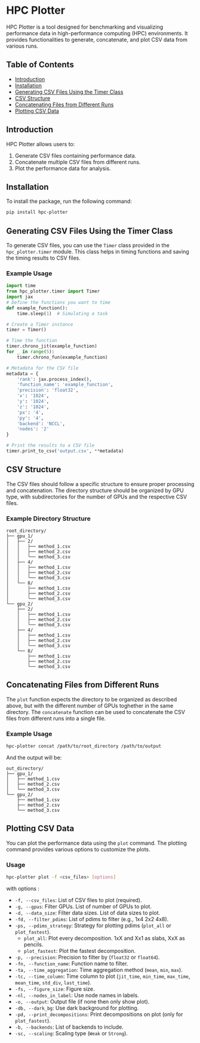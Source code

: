 # HPC Plotter

HPC Plotter is a tool designed for benchmarking and visualizing performance data in high-performance computing (HPC) environments. It provides functionalities to generate, concatenate, and plot CSV data from various runs.

## Table of Contents
- [Introduction](#introduction)
- [Installation](#installation)
- [Generating CSV Files Using the Timer Class](#generating-csv-files-using-the-timer-class)
- [CSV Structure](#csv-structure)
- [Concatenating Files from Different Runs](#concatenating-files-from-different-runs)
- [Plotting CSV Data](#plotting-csv-data)

## Introduction
HPC Plotter allows users to:
1. Generate CSV files containing performance data.
2. Concatenate multiple CSV files from different runs.
3. Plot the performance data for analysis.

## Installation

To install the package, run the following command:

```bash
pip install hpc-plotter
```
## Generating CSV Files Using the Timer Class

To generate CSV files, you can use the `Timer` class provided in the `hpc_plotter.timer` module. This class helps in timing functions and saving the timing results to CSV files.

### Example Usage

```python
import time
from hpc_plotter.timer import Timer
import jax
# Define the functions you want to time
def example_function():
    time.sleep(1)  # Simulating a task

# Create a Timer instance
timer = Timer()

# Time the function
timer.chrono_jit(example_function)
for _ in range(5):
    timer.chrono_fun(example_function)

# Metadata for the CSV file
metadata = {
    'rank': jax.process_index(),
    'function_name': 'example_function',
    'precision': 'float32',
    'x': '1024',
    'y': '1024',
    'z': '1024',
    'px': '4',
    'py': '4',
    'backend': 'NCCL',
    'nodes': '2'
}

# Print the results to a CSV file
timer.print_to_csv('output.csv', **metadata)
```

## CSV Structure

The CSV files should follow a specific structure to ensure proper processing and concatenation. The directory structure should be organized by GPU type, with subdirectories for the number of GPUs and the respective CSV files.


### Example Directory Structure

```
root_directory/
├── gpu_1/
│   ├── 2/
│   │   ├── method_1.csv   
│   │   ├── method_2.csv    
│   │   └── method_3.csv   
│   ├── 4/
│   │   ├── method_1.csv   
│   │   ├── method_2.csv    
│   │   └── method_3.csv   
│   └── 8/
│       ├── method_1.csv   
│       ├── method_2.csv    
│       └── method_3.csv   
└── gpu_2/
    ├── 2/
    │   ├── method_1.csv 
    │   ├── method_2.csv    
    │   └── method_3.csv   
    ├── 4/
    │   ├── method_1.csv   
    │   ├── method_2.csv    
    │   └── method_3.csv   
    └── 8/
        ├── method_1.csv   
        ├── method_2.csv    
        └── method_3.csv   
```

## Concatenating Files from Different Runs

The `plot` function expects the directory to be organized as described above, but with the different number of GPUs toghether in the same directory. The `concatenate` function can be used to concatenate the CSV files from different runs into a single file.

### Example Usage

```bash
hpc-plotter concat /path/to/root_directory /path/to/output
```

And the output will be:

```
out_directory/
├── gpu_1/
│   ├── method_1.csv   
│   ├── method_2.csv    
│   └── method_3.csv   
└── gpu_2/
    ├── method_1.csv 
    ├── method_2.csv    
    └── method_3.csv   
```



## Plotting CSV Data

You can plot the performance data using the `plot` command. The plotting command provides various options to customize the plots.

### Usage

```bash
hpc-plotter plot -f <csv_files> [options]
```

with options :


- `-f, --csv_files`: List of CSV files to plot (required).
- `-g, --gpus`: Filter GPUs. List of number of GPUs to plot.
- `-d, --data_size`: Filter data sizes. List of data sizes to plot.
- `-fd, --filter_pdims`: List of pdims to filter (e.g., 1x4 2x2 4x8).
- `-ps, --pdims_strategy`: Strategy for plotting pdims (`plot_all` or `plot_fastest`).
  - `plot_all`: Plot every decomposition. 1xX and Xx1 as slabs, XxX as pencils.
  - `plot_fastest`: Plot the fastest decomposition.
- `-p, --precision`: Precision to filter by (`float32` or `float64`).
- `-fn, --function_name`: Function name to filter.
- `-ta, --time_aggregation`: Time aggregation method (`mean`, `min`, `max`).
- `-tc, --time_column`: Time column to plot (`jit_time`, `min_time`, `max_time`, `mean_time`, `std_div`, `last_time`).
- `-fs, --figure_size`: Figure size.
- `-nl, --nodes_in_label`: Use node names in labels.
- `-o, --output`: Output file (if none then only show plot).
- `-db, --dark_bg`: Use dark background for plotting.
- `-pd, --print_decompositions`: Print decompositions on plot (only for `plot_fastest`).
- `-b, --backends`: List of backends to include.
- `-sc, --scaling`: Scaling type (`Weak` or `Strong`).
